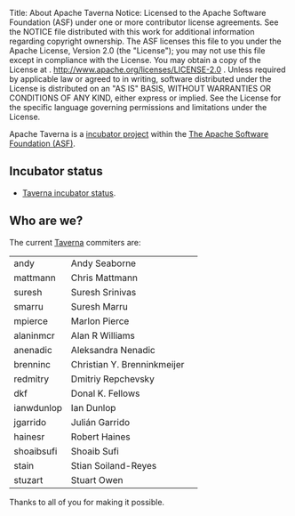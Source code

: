 Title: About Apache Taverna
Notice:    Licensed to the Apache Software Foundation (ASF) under one
           or more contributor license agreements.  See the NOTICE file
           distributed with this work for additional information
           regarding copyright ownership.  The ASF licenses this file
           to you under the Apache License, Version 2.0 (the
           "License"); you may not use this file except in compliance
           with the License.  You may obtain a copy of the License at
           .
             http://www.apache.org/licenses/LICENSE-2.0
           .
           Unless required by applicable law or agreed to in writing,
           software distributed under the License is distributed on an
           "AS IS" BASIS, WITHOUT WARRANTIES OR CONDITIONS OF ANY
           KIND, either express or implied.  See the License for the
           specific language governing permissions and limitations
           under the License.

Apache Taverna is a [incubator project](http://incubator.apache.org/) within the 
[The Apache Software Foundation (ASF)](http://www.apache.org/).

## Incubator status

* [Taverna incubator status](http://incubator.apache.org/projects/taverna.html).


## Who are we?

The current [Taverna](http://people.apache.org/committers-by-project.html#taverna) commiters are:

<table class="table table-striped">
<thead>
</thead>
<tbody>
    <tr><td>andy</td><td>Andy Seaborne</td></tr>
    <tr><td>mattmann</td><td>Chris Mattmann</td></tr>
    <tr><td>suresh</td><td>Suresh Srinivas</td></tr>
    <tr><td>smarru</td><td>Suresh Marru</td></tr>
    <tr><td>mpierce</td><td>Marlon Pierce</td></tr>
	<tr><td>alaninmcr</td><td>Alan R Williams</td></tr>
	<tr><td>anenadic</td><td>Aleksandra Nenadic</td></tr>
	<tr><td>brenninc</td><td>Christian Y. Brenninkmeijer</td></tr>
	<tr><td>redmitry</td><td>Dmitriy Repchevsky</td></tr>
	<tr><td>dkf</td><td>Donal K. Fellows</td></tr>
	<tr><td>ianwdunlop</td><td>Ian Dunlop<td></tr>
	<tr><td>jgarrido</td><td>Julián Garrido</td></tr>
	<tr><td>hainesr</td><td>Robert Haines</td></tr>
	<tr><td>shoaibsufi</td><td>Shoaib Sufi</td></tr>
	<tr><td>stain</td><td>Stian Soiland-Reyes</td></tr>
	<tr><td>stuzart</td><td>Stuart Owen</td></tr>
</tbody>
</table>
<p class="lead">Thanks to all of you for making it possible.</p>